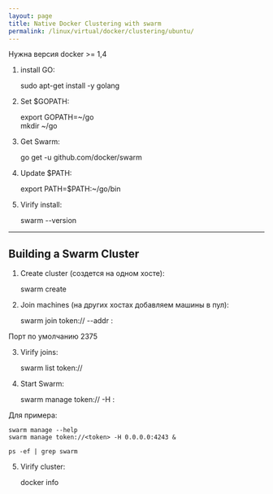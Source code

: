 ```yaml
---
layout: page
title: Native Docker Clustering with swarm
permalink: /linux/virtual/docker/clustering/ubuntu/
---
```


Нужна версия docker >= 1,4

1. install GO:

    sudo apt-get install -y golang
    
2. Set $GOPATH:

    export GOPATH=~/go  
    mkdir ~/go

3. Get Swarm:

    go get -u github.com/docker/swarm
    
4. Update $PATH:
    
    export PATH=$PATH:~/go/bin
    
    
5. Virify install: 
    
    swarm --version

___

## Building a Swarm Cluster

1. Create cluster (создется на одном хосте):

    swarm create

    
2. Join machines (на других хостах добавляем машины в пул): 

   swarm join token://<token> --addr <ip>:<port>
   
Порт по умолчанию 2375

3. Virify joins: 

    swarm list token://<token>
    
4. Start Swarm:

    swarm manage token://<token> -H <ip>:<port>

Для примера:

    swarm manage --help
    swarm manage token://<token> -H 0.0.0.0:4243 &
   
    ps -ef | grep swarm


5. Virify cluster:

    docker info
    
    

